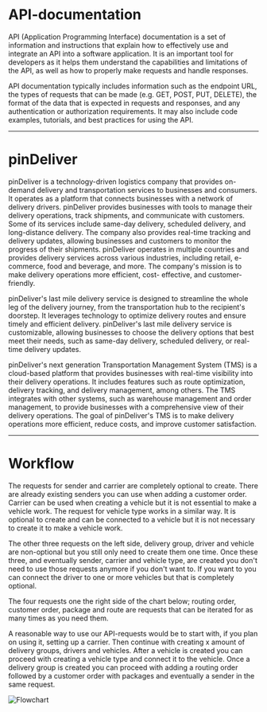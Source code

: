 # API-documentation

API (Application Programming Interface) documentation is a set of information and instructions that explain how to effectively use and integrate an API into a software application.
It is an important tool for developers as it helps them understand the capabilities and limitations of the API, as well as how to properly make requests and handle responses.

API documentation typically includes information such as the endpoint URL, the types of requests that can be made (e.g. GET, POST, PUT, DELETE), the format of the data that is expected in requests and
responses, and any authentication or authorization requirements. It may also include code examples, tutorials, and best practices for using the API.

---

# pinDeliver

pinDeliver is a technology-driven logistics company that provides on-demand delivery and transportation services to businesses and consumers. It operates as a platform that connects businesses with a network
of delivery drivers. pinDeliver provides businesses with tools to manage their delivery operations, track shipments, and communicate with customers. Some of its services include same-day delivery, scheduled
delivery, and long-distance delivery. The company also provides real-time tracking and delivery updates, allowing businesses and customers to monitor the progress of their shipments. pinDeliver operates in
multiple countries and provides delivery services across various industries, including retail, e-commerce, food and beverage, and more. The company's mission is to make delivery operations more efficient, cost-
effective, and customer-friendly.

pinDeliver's last mile delivery service is designed to streamline the whole leg of the delivery journey, from the transportation hub to the recipient's doorstep. It leverages technology to optimize delivery
routes and ensure timely and efficient delivery. pinDeliver's last mile delivery service is customizable, allowing businesses to choose the delivery options that best meet their needs, such as same-day
delivery, scheduled delivery, or real-time delivery updates.

pinDeliver's next generation Transportation Management System (TMS) is a cloud-based platform that provides businesses with real-time visibility into their delivery operations. It includes features such as
route optimization, delivery tracking, and delivery management, among others. The TMS integrates with other systems, such as warehouse management and order management, to provide businesses with a
comprehensive view of their delivery operations. The goal of pinDeliver's TMS is to make delivery operations more efficient, reduce costs, and improve customer satisfaction.

---

# Workflow

The requests for sender and carrier are completely optional to create. There are already existing senders you can use when adding a customer order. Carrier can be used when creating a vehicle but it is not
essential to make a vehicle work.
The request for vehicle type works in a similar way. It is optional to create and can be connected to a vehicle but it is not necessary to create it to make a vehicle work.

The other three requests on the left side, delivery group, driver and vehicle are non-optional but you still only need to create them one time. Once these three, and eventually sender, carrier and vehicle
type, are created you don't need to use those requests anymore if you don't want to. If you want to you can connect the driver to one or more vehicles but that is completely optional.

The four requests one the right side of the chart below; routing order, customer order, package and route are requests that can be iterated for as many times as you need them.

A reasonable way to use our API-requests would be to start with, if you plan on using it, setting up a carrier.
Then continue with creating x amount of delivery groups, drivers and vehicles. After a vehicle is created you can proceed with creating a vehicle type and connect it to the vehicle.
Once a delivery group is created you can proceed with adding a routing order followed by a customer order with packages and eventually a sender in the same request.

![Flowchart](https://pindeliver.github.io/pinDeliver-api/images/flowchart_all.jpg)
